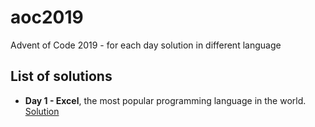 # aoc2019
Advent of Code 2019 - for each day solution in different language

## List of solutions
- **Day 1 - Excel**, the most popular programming language in the world. [Solution](https://github.com/RobertBendun/aoc2019/blob/master/Day1.xlsx)

